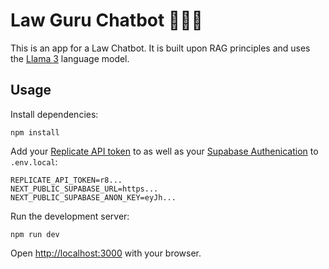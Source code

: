 # Law Guru Chatbot 👨🏽‍⚖️

This is an app for a Law Chatbot. It is built upon RAG principles and uses the [Llama 3](https://replicate.com/meta/llama-3-70b-chat) language model.

## Usage

Install dependencies:

```console
npm install
```

Add your [Replicate API token](https://replicate.com/account#token) to as well as your [Supabase Authenication](https://supabase.com/docs/guides/getting-started/quickstarts/nextjs) to `.env.local`:

```
REPLICATE_API_TOKEN=r8...
NEXT_PUBLIC_SUPABASE_URL=https...
NEXT_PUBLIC_SUPABASE_ANON_KEY=eyJh...
```

Run the development server:

```console
npm run dev
```

Open [http://localhost:3000](http://localhost:3000) with your browser.
